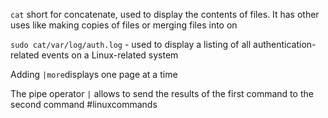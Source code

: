 `cat`
short for concatenate, used to display the contents of files. It has other uses like making copies of files or merging files into on

`sudo cat/var/log/auth.log` - used to display a listing of all authentication-related events on a Linux-related system

Adding `|more`displays one page at a time

The pipe operator `|` allows to send the results of the first command to the second command
#linuxcommands